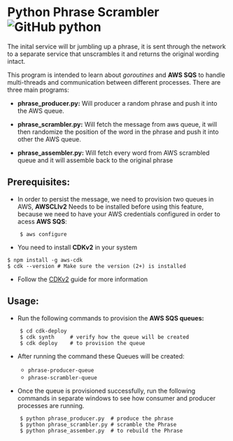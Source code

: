 # **Python Phrase Scrambler** ![GitHub python](https://img.shields.io/badge/python-v3.7-orange)


The inital service will br jumbling up a phrase, it is sent through the network to a separate service that unscrambles it and returns the original wording intact.

This program is intended to learn about *goroutines* and **AWS SQS** to handle multi-threads and communication between different processes.
There are three main programs:

- **phrase_producer.py:** Will producer a random phrase and push it into the AWS queue.

- **phrase_scrambler.py:** Will fetch the message from aws queue, it will then randomize the position of the word in the phrase and push it into other the AWS queue.

- **phrase_assembler.py:** Will fetch every word from AWS scrambled queue and it will assemble back to the original phrase

## **Prerequisites:**

- In order to persist the message, we need to provision two queues in AWS, **AWSCLIv2** Needs to be installed before using this feature, because we need to have your AWS credentials configured in order to acess **AWS SQS**:

```shell
	$ aws configure
```

- You need to install **CDKv2** in your system

```shell
$ npm install -g aws-cdk
$ cdk --version # Make sure the version (2+) is installed
```

- Follow the [CDKv2](https://docs.aws.amazon.com/cdk/v2/guide/getting_started.html) guide for more information

## **Usage:**

- Run the following commands to provision the **AWS SQS queues:**
```shell
	$ cd cdk-deploy 
	$ cdk synth 	# verify how the queue will be created
	$ cdk deploy	# to provision the queue
```

- After running the command these Queues will be created:
	* `phrase-producer-queue`
	* `phrase-scrambler-queue`

- Once the queue is provisioned successfully, run the following commands in separate windows to see how consumer and producer processes are running.

```shell
	$ python phrase_producer.py  # produce the phrase
  	$ python phrase_scrambler.py # scramble the Phrase
	$ python phrase_assember.py  # to rebuild the Phrase
```

